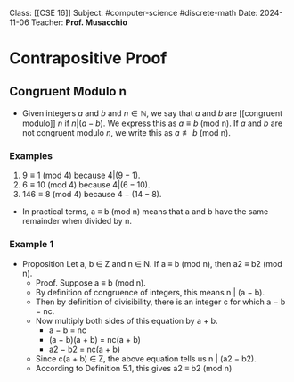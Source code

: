 Class: [[CSE 16]]
Subject: #computer-science  #discrete-math 
Date: 2024-11-06
Teacher: **Prof. Musacchio**

# Contrapositive Proof

## Congruent Modulo n
- Given integers $a$ and $b$ and $n \in \mathbb{N}$, we say that $a$ and $b$ are [[congruent modulo]] $n$ if $n | (a − b)$. We express this as $a \equiv b$ (mod n). If $a$ and $b$ are not congruent modulo $n$, we write this as $a \not\equiv b$ (mod n).

### Examples
1. $9 \equiv 1$ (mod 4) because $4 | (9 − 1)$. 
2. $6 \equiv 10$ (mod 4) because $4 | (6 − 10)$. 
3. $14 6 \equiv 8$ (mod 4) because $4 - (14 − 8)$.

- In practical terms, a ≡ b (mod n) means that a and b have the same remainder when divided by n. 

### Example 1
- Proposition Let a, b ∈ Z and n ∈ N. If a ≡ b (mod n), then a2 ≡ b2 (mod n). 
	- Proof. Suppose a ≡ b (mod n). 
	- By definition of congruence of integers, this means n | (a − b). 
	- Then by definition of divisibility, there is an integer c for which a − b = nc. 
	- Now multiply both sides of this equation by a + b. 
		- a − b = nc 
		- (a − b)(a + b) = nc(a + b) 
		- a2 − b2 = nc(a + b) 
	- Since c(a + b) ∈ Z, the above equation tells us n | (a2 − b2). 
	- According to Definition 5.1, this gives a2 ≡ b2 (mod n)